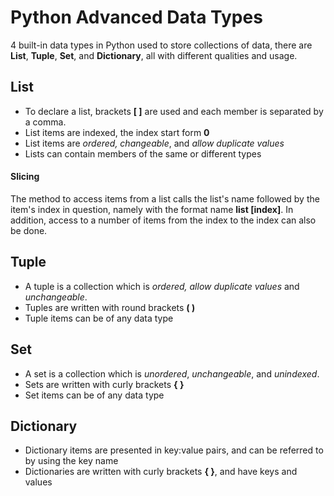# Python Advanced Data Types
4 built-in data types in Python used to store collections of data, there are **List**, **Tuple**, **Set**, and **Dictionary**, all with different qualities and usage.

## **List**
- To declare a list, brackets **[ ]** are used and each member is separated by a comma.
- List items are indexed, the index start form **0**
- List items are *ordered, changeable*, and *allow duplicate values*
- Lists can contain members of the same or different types

#### **Slicing**
The method to access items from a list calls the list's name followed by the item's index in question, namely with the format name **list [index]**. In addition, access to a number of items from the index to the index can also be done.

## **Tuple**
- A tuple is a collection which is *ordered, allow duplicate values* and *unchangeable*.
- Tuples are written with round brackets **( )**
- Tuple items can be of any data type

## **Set**
- A set is a collection which is *unordered*, *unchangeable*, and *unindexed*.
- Sets are written with curly brackets **{ }**
- Set items can be of any data type

## **Dictionary**
- Dictionary items are presented in key:value pairs, and can be referred to by using the key name
- Dictionaries are written with curly brackets **{ }**, and have keys and values
